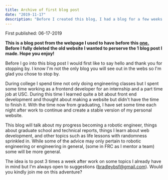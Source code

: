 ```yaml
---
title: Archive of first blog post
date: "2019-11-17"
description: "Before I created this blog, I had a blog for a few weeks and this is the only post from it"
---
```


First published: 06-17-2019

<b>This is a blog post from the webpage I used to have before this <a href="https://personal-website-bl2h3u7r9.now.sh/"> one. </a> Before I fully deleted the old website I wanted to perserve the 1 blog post I made. Hope you enjoy!</b>

Before I go into this blog post I would first like to say hello and thank you for stopping by. I know I'm not the only blog you will see out in the webs so I'm glad you chose to stop by.

During college I spend time not only doing engineering classes but I spent some time working as a frontend developer for an internship and a part time job at USC. During this time I learned quite a bit about front end development and thought about making a website but didn't have the time to finish it. With the time now from graduating, I have set some time each night after work to continue and create a stable version of my personal website.

This blog will talk about my progress becoming a robotic engineer, things about graduate school and technical reports, things I learn about web development, and other topics such as life lessons with randomness sprinkled in. While some of the advice may only pertain to robotic engineering or engineering in general, (some in FRC as I mentor a team) some will be more general.

The idea is to post 3 times a week after work on some topics I already have in mind but I'm always open to suggestions (bradleybsf@gmail.com). Would you kindly join me on this adventure?